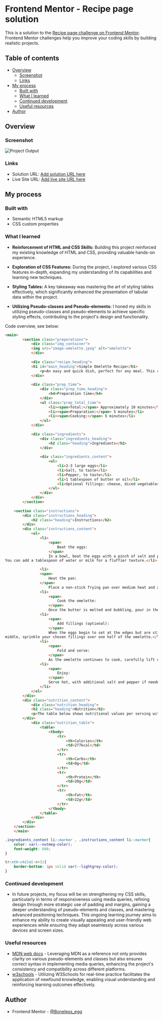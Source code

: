 # Frontend Mentor - Recipe page solution

This is a solution to the [Recipe page challenge on Frontend Mentor](https://www.frontendmentor.io/challenges/recipe-page-KiTsR8QQKm). Frontend Mentor challenges help you improve your coding skills by building realistic projects. 

## Table of contents

- [Overview](#overview)
  - [Screenshot](#screenshot)
  - [Links](#links)
- [My process](#my-process)
  - [Built with](#built-with)
  - [What I learned](#what-i-learned)
  - [Continued development](#continued-development)
  - [Useful resources](#useful-resources)
- [Author](#author)

## Overview

### Screenshot

![Project Output](Recipe-page.png)

### Links

- Solution URL: [Add solution URL here](https://your-solution-url.com)
- Live Site URL: [Add live site URL here](https://your-live-site-url.com)

## My process

### Built with

- Semantic HTML5 markup
- CSS custom properties

### What I learned

- **Reinforcement of HTML and CSS Skills:** Building this project reinforced my existing knowledge of HTML and CSS, providing valuable hands-on experience.

- **Exploration of CSS Features:** During the project, I explored various CSS features in-depth, expanding my understanding of its capabilities and learning new techniques.

- **Styling Tables:** A key takeaway was mastering the art of styling tables effectively, which significantly enhanced the presentation of tabular data within the project.

- **Utilizing Pseudo-classes and Pseudo-elements:**  I honed my skills in utilizing pseudo-classes and pseudo-elements to achieve specific styling effects, contributing to the project's design and functionality.
  
Code overview, see below:

```html
<main>
        <section class="preperations">
            <div class="img_container">
            <img src="image-omelette.jpeg" alt="omelette">
            </div>
            
            <div class="recipe_heading">
            <h1 id="main_heading">Simple Omelette Recipe</h1>
                <p>An easy and quick dish, perfect for any meal. This classic omelette combines beaten eggs cooked to perfection, optionally filled with your choice of cheese, vegetables, or meats.</p>
            </div>
            
            <div class="prep_time">
                <div class="prep_time_heading">      
                    <h4>Preparation time</h4>
                </div>
                <ul class="prep_total_time">
                    <li><span>Total:</span> Approximately 10 minutes</li>
                    <li><span>Preparation:</span> 5 minutes</li>
                    <li><span>Cooking:</span> 5 minutes</li>
                </ul>
            </div>
            
            <div class="ingredients">
                <div class="ingredients_heading">
                    <h2 class="heading">Ingredients</h2>
                </div>
                
                <div class="ingredients_content">
                    <ul>
                        <li>2-3 large eggs</li>
                        <li>Salt, to taste</li>
                        <li>Pepper, to taste</li>
                        <li>1 tablespoon of butter or oil</li>
                        <li>Optional fillings: cheese, diced vegetables, cooked meats, herbs</li>
                    </ul>
                </div>
            </div>
        </section>
        
    <section class="instructions">
        <div class="instructions_heading">
            <h2 class="heading">Instructions</h2>
        </div>
        <div class="instructions_content">
            <ol>
                <li>
                    <span>
                        Beat the eggs:
                    </span>
                    In a bowl, beat the eggs with a pinch of salt and pepper until they are well mixed. 
You can add a tablespoon of water or milk for a fluffier texture.</li>

                <li>
                <span>
                    Heat the pan:
                </span>
                    Place a non-stick frying pan over medium heat and add butter or oil.</li>
                <li>
                    <span>
                        Cook the omelette:
                    </span>
                    Once the butter is melted and bubbling, pour in the eggs. Tilt the pan to ensure the eggs evenly coat the surface.</li>
                <li>
                    <span>
                        Add fillings (optional):
                    </span>
                    When the eggs begin to set at the edges but are still slightly runny in the 
middle, sprinkle your chosen fillings over one half of the omelette.</li>
                <li>
                    <span>
                        Fold and serve:
                    </span>
                    As the omelette continues to cook, carefully lift one edge and fold it over the fillings. Let it cook for another minute, then slide it onto a plate.</li>
                <li>
                    <span>
                        Enjoy:
                    </span>
                    Serve hot, with additional salt and pepper if needed.
                </li>
            </ol>
        </div>
        <div class="nutrition_content">
            <div class="nutrition_heading">
            <h2 class="heading">Nutrition</h2>
            <p>The table below shows nutritional values per serving without the additional fillings.</p>
        </div>
            <div class="nutrition_table">
                <table>
                    <tbody>
                        <tr>
                            <th>Calories</th>
                            <td>277kcal</td>
                        </tr>
                        <tr>
                            <th>Carbs</th>
                            <td>0g</td>
                        </tr>
                        <tr>
                            <th>Protein</th>
                            <td>20g</td>
                        </tr>
                        <tr>
                            <th>Fat</th>
                            <td>22g</td>
                        </tr>
                    </tbody>
                </table>
            </div>
        </div>
    </section>
    </main>
```
```css
.ingredients_content li::marker , .instructions_content li::marker{
    color: var(--nutmeg-color);
    font-weight: 600;
}

tr:nth-child(-n+3){
    border-bottom: 1px solid var(--lightgrey-color);    
}

```

### Continued development

- In future projects, my focus will be on strengthening my CSS skills, particularly in terms of responsiveness using media queries, refining design through more strategic use of padding and margins, gaining a deeper understanding of pseudo-elements and classes, and mastering advanced positioning techniques. This ongoing learning journey aims to enhance my ability to create visually appealing and user-friendly web experiences while ensuring they adapt seamlessly across various devices and screen sizes.

### Useful resources

- [MDN web docs](https://developer.mozilla.org/en-US/docs/Web/CSS) - Leveraging MDN as a reference not only provides clarity on various pseudo-elements and classes but also ensures correct syntax in implementing media queries, enhancing the project's consistency and compatibility across different platforms.
- [w3schools](https://www.w3schools.com) - Utilizing W3Schools for real-time practice facilitates the application of newfound knowledge, enabling visual understanding and reinforcing learning outcomes effectively.

## Author
- Frontend Mentor - [@Boneless_egg](https://www.frontendmentor.io/profile/itsjavascript)

